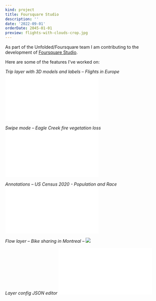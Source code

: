 ```yaml
---
kind: project
title: Foursquare Studio
description: ''
date: '2022-09-01'
orderDate: 2045-01-01
preview: flights-with-clouds-crop.jpg
---
```


As part of the Unfolded/Foursquare team I am contributing to the development of [Foursquare Studio](https://studio.foursquare.com).

Here are some of the features I've worked on:

<i>Trip layer with 3D models and labels – Flights in Europe</i>
<embed src="flights-with-clouds-50.mp4" />

<i>Swipe mode – Eagle Creek fire vegetation loss</i>
<embed src="Eagle-Creek-Fire-33.mp4" />

<i>Annotations – US Census 2020 - Population and Race</i>
<embed src="fsq-annotations.mp4" />

<i>Flow layer – Bike sharing in Montreal – </i>
<img src="unfolded-flow-layer-bixi.jpg">

[](2.jpg)

<i>Layer config JSON editor</i>
<embed src="layer-config-json-editor.mp4" />
